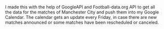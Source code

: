 I made this with the help of GoogleAPI and Football-data.org API to get all the data for the matches of Manchester City and push them into my Google Calendar.
The calendar gets an update every Friday, in case there are new matches announced or some matches have been rescheduled or canceled.
